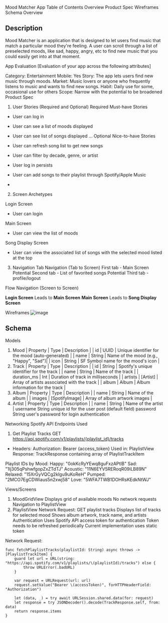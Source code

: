 Mood Matcher App
Table of Contents
Overview
Product Spec
Wireframes
Schema
Overview

Description
-
Mood Matcher is an application that is designed to let users find music that match a particular mood they're feeling. A user can scroll through a list of preselected moods, like sad, happy, angry, etc to find new music that you could easily get into at that moment.

App Evaluation
[Evaluation of your app across the following attributes]

Category: Entertainment
Mobile: Yes
Story: The app lets users find new music through moods.
Market: Music lovers or anyone who frequently listens to music and wants to find new songs.
Habit: Daily use for some, occasional use for others
Scope: Narrow with the potential to be broadened
Product Spec
1. User Stories (Required and Optional)
Required Must-have Stories
- User can log in
- User can see a list of moods displayed
- User can see list of songs displayed
...
Optional Nice-to-have Stories

- User can refresh song list to get new songs
- User can filter by decade, genre, or artist
- User log in persists
- User can add songs to their playlist through Spotify/Apple Music
- 
2. Screen Archetypes

Login Screen

- User can login

Main Screen
- User can view the list of moods

Song Display Screen
- User can view the associated list of songs with the selected mood listed at the top

3. Navigation
Tab Navigation (Tab to Screen)
First tab - Main Screen
Potential Second tab - List of favorited songs
Potential Third tab - profile/logout

Flow Navigation (Screen to Screen)

**Login Screen**
Leads to **Main Screen**
**Main Screen**
Leads to **Song Display Screen**

Wireframes
![image](https://github.com/FAU-Fall2024-iOS-Mobile-App/final-project-georgejaffin7/blob/8c71e393c9b91a55dae2c94c77961c398545d915/Screenshot%202024-11-28%20at%202.08.29%E2%80%AFPM.png)


Schema
--
Models

1. Mood
| Property | Type | Description |
| id | UUID | Unique identifier for the mood (auto-generated) |
| name | String | Name of the mood (e.g., "Happy", "Sad")| 
| icon | String | SF Symbol name for the mood's icon |
2. Track
| Property | Type | Description |
| id | String | Spotify's unique identifier for the track |
| name | String | Name of the track |
| duration_ms | Int | Duration of track in milliseconds |
| artists | [Artist] | Array of artists associated with the track |
| album | Album | Album information for the track |
3. Album
| Property | Type | Description |
| name | String | Name of the album |
| images | [SpotifyImage] | Array of album artwork images |
4. Artist
| Property | Type | Description |
| name | String | Name of the artist |
username	String	unique id for the user post (default field)
password	String	user's password for login authentication

Networking
Spotify API Endpoints Used
1. Get Playlist Tracks
GET https://api.spotify.com/v1/playlists/{playlist_id}/tracks
- Headers:
Authorization: Bearer {access_token}
Used in: PlaylistView
Response: TrackResponse containing array of PlaylistTrackItem

Playlist IDs by Mood:
Happy: "0okKcRyYEwq8guFxzAPtlB"
Sad: "1Ij305qPshwfgopZxZTdTJ"
Acoustic: "11N6EYV5RERoqR09iLB89N"
Relaxed: "15XrGyVQCg2kIgu9uKoReH"
Pumped: "2MCO7EgCDWiaus5n2xwj58"
Love: "5WFA7TWB1DOHRsKEdkNtWJ"

Views/Screens
1. MoodGridView
Displays grid of available moods
No network requests
Navigation to PlaylistView
2. PlaylistView
Network Request: GET playlist tracks
Displays list of tracks for selected mood
Shows album artwork, track name, and artists
Authentication
Uses Spotify API access token for authentication
Token needs to be refreshed periodically
Current implementation uses static token

Network Request:
```
func fetchPlaylistTracks(playlistId: String) async throws -> [PlaylistTrackItem] {
    guard let url = URL(string: "https://api.spotify.com/v1/playlists/\(playlistId)/tracks") else {
        throw URLError(.badURL)
    }
    
    var request = URLRequest(url: url)
    request.setValue("Bearer \(accessToken)", forHTTPHeaderField: "Authorization")
    
    let (data, _) = try await URLSession.shared.data(for: request)
    let response = try JSONDecoder().decode(TrackResponse.self, from: data)
    return response.items
}
```
